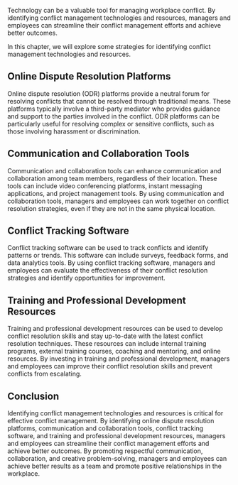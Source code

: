 
Technology can be a valuable tool for managing workplace conflict. By identifying conflict management technologies and resources, managers and employees can streamline their conflict management efforts and achieve better outcomes.

In this chapter, we will explore some strategies for identifying conflict management technologies and resources.

Online Dispute Resolution Platforms
-----------------------------------

Online dispute resolution (ODR) platforms provide a neutral forum for resolving conflicts that cannot be resolved through traditional means. These platforms typically involve a third-party mediator who provides guidance and support to the parties involved in the conflict. ODR platforms can be particularly useful for resolving complex or sensitive conflicts, such as those involving harassment or discrimination.

Communication and Collaboration Tools
-------------------------------------

Communication and collaboration tools can enhance communication and collaboration among team members, regardless of their location. These tools can include video conferencing platforms, instant messaging applications, and project management tools. By using communication and collaboration tools, managers and employees can work together on conflict resolution strategies, even if they are not in the same physical location.

Conflict Tracking Software
--------------------------

Conflict tracking software can be used to track conflicts and identify patterns or trends. This software can include surveys, feedback forms, and data analytics tools. By using conflict tracking software, managers and employees can evaluate the effectiveness of their conflict resolution strategies and identify opportunities for improvement.

Training and Professional Development Resources
-----------------------------------------------

Training and professional development resources can be used to develop conflict resolution skills and stay up-to-date with the latest conflict resolution techniques. These resources can include internal training programs, external training courses, coaching and mentoring, and online resources. By investing in training and professional development, managers and employees can improve their conflict resolution skills and prevent conflicts from escalating.

Conclusion
----------

Identifying conflict management technologies and resources is critical for effective conflict management. By identifying online dispute resolution platforms, communication and collaboration tools, conflict tracking software, and training and professional development resources, managers and employees can streamline their conflict management efforts and achieve better outcomes. By promoting respectful communication, collaboration, and creative problem-solving, managers and employees can achieve better results as a team and promote positive relationships in the workplace.
